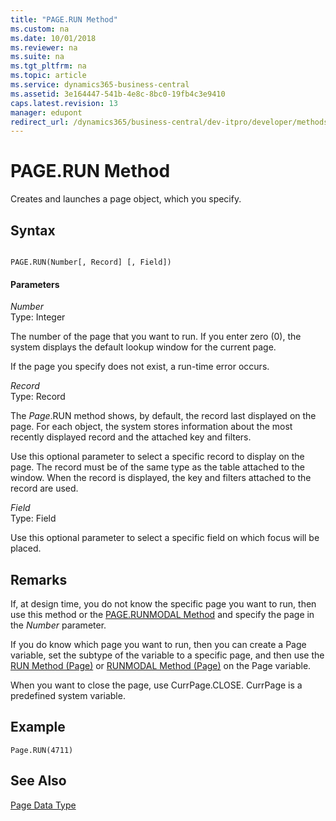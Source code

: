 ```yaml
---
title: "PAGE.RUN Method"
ms.custom: na
ms.date: 10/01/2018
ms.reviewer: na
ms.suite: na
ms.tgt_pltfrm: na
ms.topic: article
ms.service: dynamics365-business-central
ms.assetid: 3e164447-541b-4e8c-8bc0-19fb4c3e9410
caps.latest.revision: 13
manager: edupont
redirect_url: /dynamics365/business-central/dev-itpro/developer/methods-auto/library
---
```


 

# PAGE.RUN Method
Creates and launches a page object, which you specify.  

## Syntax  

```  

PAGE.RUN(Number[, Record] [, Field])  
```  

#### Parameters  
 *Number*  
 Type: Integer  

 The number of the page that you want to run. If you enter zero \(0\), the system displays the default lookup window for the current page.  

 If the page you specify does not exist, a run-time error occurs.  

 *Record*  
 Type: Record  

 The *Page*.RUN method shows, by default, the record last displayed on the page. For each object, the system stores information about the most recently displayed record and the attached key and filters.  

 Use this optional parameter to select a specific record to display on the page. The record must be of the same type as the table attached to the window. When the record is displayed, the key and filters attached to the record are used.  

 *Field*  
 Type: Field  

 Use this optional parameter to select a specific field on which focus will be placed.  

## Remarks  
 If, at design time, you do not know the specific page you want to run, then use this method or the [PAGE.RUNMODAL Method](devenv-PAGE-RUNMODAL-Method.md) and specify the page in the *Number* parameter.  

 If you do know which page you want to run, then you can create a Page variable, set the subtype of the variable to a specific page, and then use the [RUN Method \(Page\)](devenv-RUN-Method-Page.md) or [RUNMODAL Method \(Page\)](devenv-RUNMODAL-Method-Page.md) on the Page variable.  

 When you want to close the page, use CurrPage.CLOSE. CurrPage is a predefined system variable.  

## Example  

```  
Page.RUN(4711)  
```  

## See Also  
 [Page Data Type](../datatypes/devenv-Page-Data-Type.md)
